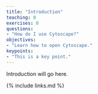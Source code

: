 ```yaml
---
title: "Introduction"
teaching: 0
exercises: 0
questions:
- "How do I use Cytoscape?"
objectives:
- "Learn how to open Cytoscape."
keypoints:
- "This is a key point."
---
```

Introduction will go here.

{% include links.md %}

